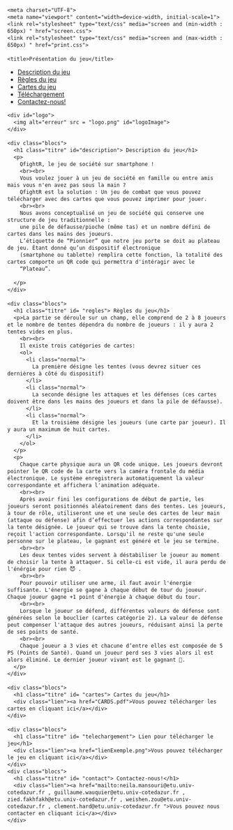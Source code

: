 
<html>
  <head>
    
    <meta charset="UTF-8">
    <meta name="viewport" content="width=device-width, initial-scale=1">
    <link rel="stylesheet" type="text/css" media="screen and (min-width : 650px) " href="screen.css"> 
    <link rel="stylesheet" type="text/css" media="screen and (max-width : 650px) " href="print.css">

    <title>Présentation du jeu</title>
  </head>
  <body>
    <div id="header">
      <ul id="menu">
        <li><a href="#description">Description du jeu</a></li>
        <li><a href="#regles">Règles du jeu</a></li>
        <li><a href="#cartes">Cartes du jeu</a></li>
        <li><a href="#telechargement">Téléchargement</a></li>
        <li><a href="#contact">Contactez-nous!</a></li>
      </ul>
    </div>
    
    <div id="logo">
      <img alt="erreur" src = "logo.png" id="logoImage">
    </div>

    <div class="blocs">  
      <h1 class="titre" id="description"> Description du jeu</h1>
      <p>
        QfightR, le jeu de société sur smartphone ! 
        <br><br>
        Vous voulez jouer à un jeu de société en famille ou entre amis mais vous n'en avez pas sous la main ? 
        QfightR est la solution : Un jeu de combat que vous pouvez télécharger avec des cartes que vous pouvez imprimer pour jouer.
        <br><br>
        Nous avons conceptualisé un jeu de société qui conserve une structure de jeu traditionnelle :      
        une pile de défausse/pioche (même tas) et un nombre défini de cartes dans les mains des joueurs.
        L’étiquette de “Pionnier” que notre jeu porte se doit au plateau de jeu. Étant donné qu’un dispositif électronique 
        (smartphone ou tablette) remplira cette fonction, la totalité des cartes comporte un QR code qui permettra d'intéragir avec le 
        “Plateau”. 
        
      </p>
    </div>
    
    <div class="blocs">  
      <h1 class="titre" id= "regles"> Règles du jeu</h1>
      <p>La partie se déroule sur un champ, elle comprend de 2 à 8 joueurs et le nombre de tentes dépendra du nombre de joueurs : il y aura 2 tentes vides en plus.
        <br><br>
        Il existe trois catégories de cartes:
        <ol>
          <li class="normal">
            La première désigne les tentes (vous devrez situer ces dernières à côté du dispositif) 
          </li>
          <li class="normal">
            La seconde désigne les attaques et les défenses (ces cartes doivent être dans les mains des joueurs et dans la pile de défausse).
          </li>
          <li class="normal">
            Et la troisième désigne les joueurs (une carte par joueur). Il y aura un maximum de huit cartes.
          </li>
        </ol>
      </p>
      <p>
        Chaque carte physique aura un QR code unique. Les joueurs devront pointer le QR code de la carte vers la caméra frontale du média électronique. Le système enregistrera automatiquement la valeur correspondante et affichera l'animation adéquate.
        <br><br>
        Après avoir fini les configurations de début de partie, les joueurs seront positionnés aléatoirement dans des tentes. Les joueurs, à tour de rôle, utiliseront une et une seule des cartes de leur main (attaque ou défense) afin d’effectuer les actions correspondantes sur la tente désignée. Le joueur qui se trouve dans la tente choisie, reçoit l'action correspondante. Lorsqu'il ne reste qu'une seule personne sur le plateau, le gagnant est généré et le jeu se termine. 
        <br><br>
        Les deux tentes vides servent à déstabiliser le joueur au moment de choisir la tente à attaquer. Si celle-ci est vide, il aura perdu de l'énérgie pour rien 😈 .
        <br><br>
        Pour pouvoir utiliser une arme, il faut avoir l'énergie suffisante. L'énergie se gagne à chaque début de tour du joueur. Chaque joueur gagne +1 point d'énergie à chaque début du tour.
        <br><br>
        Lorsque le joueur se défend, différentes valeurs de défense sont générées selon le bouclier (cartes catégorie 2). La valeur de défense peut compenser l'attaque des autres joueurs, réduisant ainsi la perte de ses points de santé.
        <br><br>
        Chaque joueur a 3 vies et chacune d’entre elles est composée de 5 PS (Points de Santé). Quand un joueur perd ses 3 vies alors il est alors éliminé. Le dernier joueur vivant est le gagnant 👑.               
      </p>
    </div>
    
    <div class="blocs">    
      <h1 class="titre" id= "cartes"> Cartes du jeu</h1>  
      <div class="lien"><a href="CARDS.pdf">Vous pouvez télécharger les cartes en cliquant ici</a></div>
    </div>

    <div class="blocs"> 
      <h1 class="titre" id= "telechargement"> Lien pour télécharger le jeu</h1>
      <div class="lien"><a href="lienExemple.png">Vous pouvez télécharger le jeu en cliquant ici</a></div>
    </div>
    <div class="blocs">    
      <h1 class="titre" id= "contact"> Contactez-nous!</h1>
      <div class="lien"><a href="mailto:neila.mansouri@etu.univ-cotedazur.fr , guillaume.wauquier@etu.univ-cotedazur.fr , zied.fakhfakh@etu.univ-cotedazur.fr , weishen.zou@etu.univ-cotedazur.fr , clement.hard@etu.univ-cotedazur.fr ">Vous pouvez nous contacter en cliquant ici</a></div>
    </div>
  </body>
</html>
